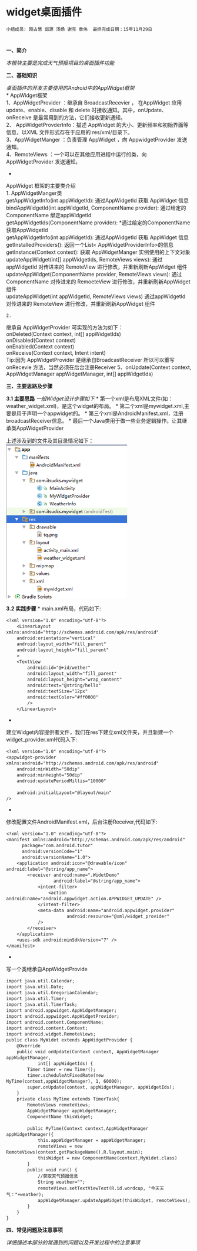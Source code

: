 # widget桌面插件


    小组成员: 刚占慧 邱源 汤炀 谢亮 章伟  最终完成日期：15年11月29日
# 

**一、简介**

*本模块主要是完成天气预报项目的桌面插件功能*

**二、基础知识**

*桌面插件的开发主要使用的Android中的AppWidget框架*   
* 
AppWidget框架      
    1、AppWidgetProvider ：继承自 BroadcastRecevier ， 在AppWidget 应用 update、enable、disable 和 delete 时接收通知。其中，onUpdate、onReceive 是最常用到的方法，它们接收更新通知。      
    2、 AppWidgetProvderInfo：描述 AppWidget 的大小、更新频率和初始界面等信息，以XML 文件形式存在于应用的 res/xml/目录下。   
    3、AppWidgetManger ：负责管理 AppWidget ，向 AppwidgetProvider 发送通知。  
    4、RemoteViews ：一个可以在其他应用进程中运行的类，向 AppWidgetProvider 发送通知。  

* 
AppWidget 框架的主要类介绍  
    1. AppWidgetManger类  
    getAppWidgetInfo(int appWidgetId):
    通过AppWidgetId 获取 AppWidget 信息  
    bindAppWidgetId(int appWidgetId, ComponentName provider): 通过给定的ComponentName 绑定appWidgetId  
    getAppWidgetIds(ComponentName provider):
    *通过给定的ComponentName 获取AppWidgetId  
    getAppWidgetInfo(int appWidgetId):
    通过AppWidgetId 获取 AppWidget 信息  
    getInstalledProviders():
    返回一个List< AppWidgetProviderInfo>的信息  
    getInstance(Context context):
    获取 AppWidgetManger 实例使用的上下文对象  
    updateAppWidget(int[] appWidgetIds, RemoteViews views):
    通过appWidgetId 对传进来的 RemoteView 进行修改，并重新刷新AppWidget 组件  
    updateAppWidget(ComponentName provider, RemoteViews views): 
    通过 ComponentName 对传进来的 RemoeteView 进行修改，并重新刷新AppWidget 组件  
    updateAppWidget(int appWidgetId, RemoteViews views) 通过appWidgetId 对传进来的 RemoteView 进行修改，并重新刷新AppWidget 组件

    2. 
继承自 AppWidgetProvider 可实现的方法为如下：  
    onDeleted(Context context, int[] appWidgetIds)  
    onDisabled(Context context)   
    onEnabled(Context context)  
    onReceive(Context context, Intent intent)  
  Tip:因为 AppWidgetProvider 是继承自BroadcastReceiver  所以可以重写onRecevie 方法，当然必须在后台注册Receiver
5、onUpdate(Context context, AppWidgetManager appWidgetManager, int[] appWidgetIds)

   

**三、主要思路及步骤**

**3.1 主要思路**
*一般Widget设计步骤如下*
* 
第一个xml是布局XML文件(如：weather_widget.xml)，是这个widget的布局。
* 
第二个xml是mywidget.xml,主要是用于声明一个appwidget的。
* 
第三个xml是AndroidManifest.xml，注册broadcastReceiver信息。
* 
最后一个Java类用于做一些业务逻辑操作。让其继承类AppWidgetProvider

 上述涉及到的文件及其目录情况如下：
![](QQ截图20151203221126.png)

**3.2 实践步骤**
* 
main.xml布局，代码如下:  
```
<?xml version="1.0" encoding="utf-8"?>     
    <LinearLayout xmlns:android="http://schemas.android.com/apk/res/android"    
    android:orientation="vertical"    
    android:layout_width="fill_parent"    
    android:layout_height="fill_parent"    
    >     
    <TextView       
        android:id="@+id/wether"    
        android:layout_width="fill_parent"      
        android:layout_height="wrap_content"      
        android:text="@string/hello"    
        android:textSize="12px"    
        android:textColor="#ff0000"    
        />
    </LinearLayout>
```
* 
建立Widget内容提供者文件，我们在res下建立xml文件夹，并且新建一个widget_provider.xml代码入下:  
```
<?xml version="1.0" encoding="utf-8"?>     
<appwidget-provider xmlns:android="http://schemas.android.com/apk/res/android"    
    android:minWidth="50dip"    
    android:minHeight="50dip"    
    android:updatePeriodMillis="10000"    
    
    android:initialLayout="@layout/main"    
/>     
```
* 
修改配置文件AndroidManifest.xml，后台注册Receiver,代码如下:
```
<?xml version="1.0" encoding="utf-8"?>     
<manifest xmlns:android="http://schemas.android.com/apk/res/android"    
      package="com.android.tutor"    
      android:versionCode="1"    
      android:versionName="1.0">     
    <application android:icon="@drawable/icon" android:label="@string/app_name">     
        <receiver android:name=".WidetDemo"    
                  android:label="@string/app_name">     
            <intent-filter>     
                <action android:name="android.appwidget.action.APPWIDGET_UPDATE" />     
            </intent-filter>     
            <meta-data android:name="android.appwidget.provider"    
                       android:resource="@xml/widget_provider"    
            />     
        </receiver>     
    </application>     
    <uses-sdk android:minSdkVersion="7" />     
</manifest>
```
* 
写一个类继承自AppWidgetProvide
```
import java.util.Calendar;     
import java.util.Date;     
import java.util.GregorianCalendar;     
import java.util.Timer;     
import java.util.TimerTask;     
import android.appwidget.AppWidgetManager;     
import android.appwidget.AppWidgetProvider;     
import android.content.ComponentName;     
import android.content.Context;     
import android.widget.RemoteViews;     
public class MyWidet extends AppWidgetProvider {     
    @Override    
    public void onUpdate(Context context, AppWidgetManager appWidgetManager,     
            int[] appWidgetIds) {     
        Timer timer = new Timer();     
        timer.scheduleAtFixedRate(new MyTime(context,appWidgetManager), 1, 60000);     
        super.onUpdate(context, appWidgetManager, appWidgetIds);
    }
    private class MyTime extends TimerTask{     
        RemoteViews remoteViews;     
        AppWidgetManager appWidgetManager;     
        ComponentName thisWidget;     
             
        public MyTime(Context context,AppWidgetManager appWidgetManager){     
            this.appWidgetManager = appWidgetManager;     
            remoteViews = new RemoteViews(context.getPackageName(),R.layout.main);
            thisWidget = new ComponentName(context,MyWidet.class)
        }     
        public void run() {     
            //获取天气预报信息
            String weather="";
            remoteViews.setTextViewText(R.id.wordcup, "今天天气："+weather);     
            appWidgetManager.updateAppWidget(thisWidget, remoteViews);     
        }
    }
}    
```   
**四、常见问题及注意事项**

*详细描述本部分的常遇到的问题以及开发过程中的注意事项*
